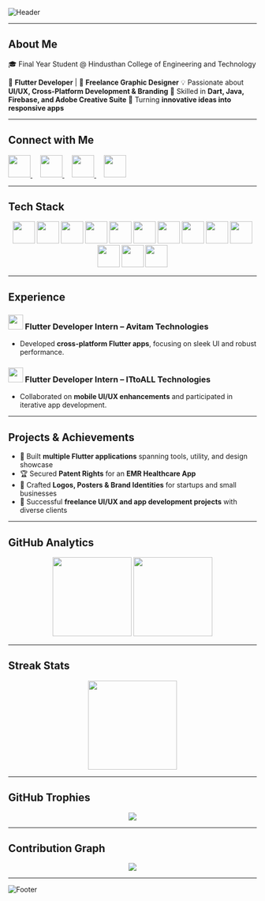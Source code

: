 ![Header](https://capsule-render.vercel.app/api?type=waving&color=0:00c6ff,100:0072ff&height=200&section=header&text=Hi%20👋,%20I'm%20Madhupriya%20G&fontSize=38&fontColor=fff&animation=fadeIn&desc=Flutter%20Developer%20|%20UI/UX%20Designer%20|%20Creative%20Thinker&descAlignY=70&descAlign=50)

---

## About Me
🎓 Final Year Student @ Hindusthan College of Engineering and Technology

📱 **Flutter Developer** | 🎨 **Freelance Graphic Designer** 💡 Passionate about **UI/UX, Cross-Platform Development & Branding** 🔧 Skilled in **Dart, Java, Firebase, and Adobe Creative Suite** 🚀 Turning **innovative ideas into responsive apps**

---

## Connect with Me
<p align="left">
  <a href="https://www.linkedin.com/in/madhu1436" target="_blank">
    <img src="https://skillicons.dev/icons?i=linkedin" width="45" height="45"/>
  </a>
  &nbsp;&nbsp;&nbsp;
  <a href="mailto:madhu.officialz1436@gmail.com">
    <img src="https://skillicons.dev/icons?i=gmail" width="45" height="45"/>
  </a>
  &nbsp;&nbsp;&nbsp;
  <a href="https://github.com/madhu1436" target="_blank">
    <img src="https://skillicons.dev/icons?i=github" width="45" height="45"/>
  </a>
  &nbsp;&nbsp;&nbsp;
  <a href="https://www.figma.com/@yourfigma" target="_blank">
    <img src="https://skillicons.dev/icons?i=figma" width="45" height="45"/>
  </a>
</p>

---

## Tech Stack
<p align="center">
  <img src="https://skillicons.dev/icons?i=flutter" width="45" height="45"/>
  <img src="https://skillicons.dev/icons?i=dart" width="45" height="45"/>
  <img src="https://skillicons.dev/icons?i=java" width="45" height="45"/>
  <img src="https://skillicons.dev/icons?i=firebase" width="45" height="45"/>
  <img src="https://skillicons.dev/icons?i=html" width="45" height="45"/>
  <img src="https://skillicons.dev/icons?i=css" width="45" height="45"/>
  <img src="https://skillicons.dev/icons?i=js" width="45" height="45"/>
  <img src="https://skillicons.dev/icons?i=react" width="45" height="45"/>
  <img src="https://skillicons.dev/icons?i=git" width="45" height="45"/>
  <img src="https://skillicons.dev/icons?i=vscode" width="45" height="45"/>
  <img src="https://skillicons.dev/icons?i=ps" width="45" height="45"/>
  <img src="https://skillicons.dev/icons?i=ai" width="45" height="45"/>
  <img src="https://skillicons.dev/icons?i=figma" width="45" height="45"/>
</p>

---

## Experience
### <img src="https://www.avitam.in/favicon.ico" width="30"/> Flutter Developer Intern – **Avitam Technologies**
* Developed **cross-platform Flutter apps**, focusing on sleek UI and robust performance.

### <img src="https://ittoall.com/logo.ico" width="30"/> Flutter Developer Intern – **ITtoALL Technologies**
* Collaborated on **mobile UI/UX enhancements** and participated in iterative app development.

---

## Projects & Achievements
- 📱 Built **multiple Flutter applications** spanning tools, utility, and design showcase
- 🏆 Secured **Patent Rights** for an **EMR Healthcare App**
- 🎨 Crafted **Logos, Posters & Brand Identities** for startups and small businesses
- 🌟 Successful **freelance UI/UX and app development projects** with diverse clients

---

## GitHub Analytics
<p align="center">
  <img src="https://github-readme-stats.vercel.app/api?username=madhu1436&show_icons=true&theme=tokyonight&hide_border=true&count_private=true" height="160"/>
  <img src="https://github-readme-stats.vercel.app/api/top-langs/?username=madhu1436&layout=compact&theme=tokyonight&hide_border=true" height="160"/>
</p>

---

## Streak Stats
<p align="center">
  <img src="https://streak-stats.demolab.com?user=madhu1436&theme=tokyonight&hide_border=true" height="180"/>
</p>

---

## GitHub Trophies
<p align="center">
  <img src="https://github-profile-trophy.vercel.app/?user=madhu1436&theme=tokyonight&no-frame=true&margin-w=10&row=1" />
</p>

---

## Contribution Graph
<p align="center">
  <img src="https://github-readme-activity-graph.vercel.app/graph?username=madhu1436&theme=react-dark&hide_border=true" />
</p>

---

![Footer](https://capsule-render.vercel.app/api?type=waving&color=0:0072ff,100:00c6ff&height=120&section=footer)
